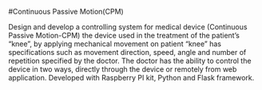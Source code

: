 #Continuous Passive Motion(CPM)

Design and develop a controlling system for medical device (Continuous Passive Motion-CPM)
the device used in the treatment of the patient’s “knee”,
by applying mechanical movement on patient “knee” has specifications such as movement direction, speed, angle and number of repetition specified by the doctor.
The doctor has the ability to control the device in two ways, directly through the device or remotely from web application.
Developed with Raspberry PI kit, Python and Flask framework.

